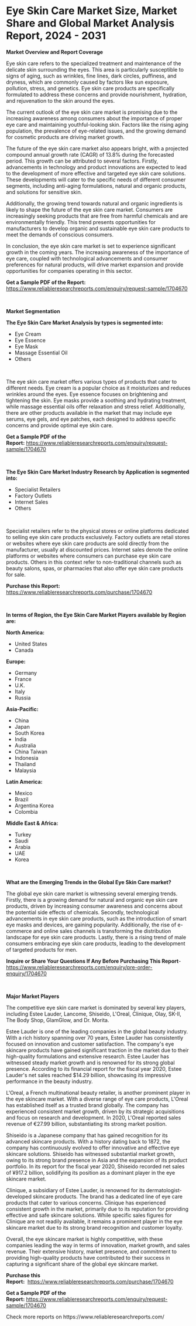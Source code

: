 <p><h1>Eye Skin Care Market Size, Market Share and Global Market Analysis Report, 2024 - 2031</h1></p><p><strong>Market Overview and Report Coverage</strong></p>
<p><p>Eye skin care refers to the specialized treatment and maintenance of the delicate skin surrounding the eyes. This area is particularly susceptible to signs of aging, such as wrinkles, fine lines, dark circles, puffiness, and dryness, which are commonly caused by factors like sun exposure, pollution, stress, and genetics. Eye skin care products are specifically formulated to address these concerns and provide nourishment, hydration, and rejuvenation to the skin around the eyes.</p><p>The current outlook of the eye skin care market is promising due to the increasing awareness among consumers about the importance of proper eye care and maintaining youthful-looking skin. Factors like the rising aging population, the prevalence of eye-related issues, and the growing demand for cosmetic products are driving market growth.</p><p>The future of the eye skin care market also appears bright, with a projected compound annual growth rate (CAGR) of 13.8% during the forecasted period. This growth can be attributed to several factors. Firstly, advancements in technology and product innovations are expected to lead to the development of more effective and targeted eye skin care solutions. These developments will cater to the specific needs of different consumer segments, including anti-aging formulations, natural and organic products, and solutions for sensitive skin.</p><p>Additionally, the growing trend towards natural and organic ingredients is likely to shape the future of the eye skin care market. Consumers are increasingly seeking products that are free from harmful chemicals and are environmentally friendly. This trend presents opportunities for manufacturers to develop organic and sustainable eye skin care products to meet the demands of conscious consumers.</p><p>In conclusion, the eye skin care market is set to experience significant growth in the coming years. The increasing awareness of the importance of eye care, coupled with technological advancements and consumer preferences for natural products, will drive market expansion and provide opportunities for companies operating in this sector.</p></p>
<p><strong>Get a Sample PDF of the Report:</strong> <a href="https://www.reliableresearchreports.com/enquiry/request-sample/1704670">https://www.reliableresearchreports.com/enquiry/request-sample/1704670</a></p>
<p>&nbsp;</p>
<p><strong>Market Segmentation</strong></p>
<p><strong>The Eye Skin Care Market Analysis by types is segmented into:</strong></p>
<p><ul><li>Eye Cream</li><li>Eye Essence</li><li>Eye Mask</li><li>Massage Essential Oil</li><li>Others</li></ul></p>
<p>&nbsp;</p>
<p><p>The eye skin care market offers various types of products that cater to different needs. Eye cream is a popular choice as it moisturizes and reduces wrinkles around the eyes. Eye essence focuses on brightening and tightening the skin. Eye masks provide a soothing and hydrating treatment, while massage essential oils offer relaxation and stress relief. Additionally, there are other products available in the market that may include eye serums, eye gels, and eye patches, each designed to address specific concerns and provide optimal eye skin care.</p></p>
<p><strong>Get a Sample PDF of the Report:</strong>&nbsp;<a href="https://www.reliableresearchreports.com/enquiry/request-sample/1704670">https://www.reliableresearchreports.com/enquiry/request-sample/1704670</a></p>
<p>&nbsp;</p>
<p><strong>The Eye Skin Care Market Industry Research by Application is segmented into:</strong></p>
<p><ul><li>Specialist Retailers</li><li>Factory Outlets</li><li>Internet Sales</li><li>Others</li></ul></p>
<p>&nbsp;</p>
<p><p>Specialist retailers refer to the physical stores or online platforms dedicated to selling eye skin care products exclusively. Factory outlets are retail stores or websites where eye skin care products are sold directly from the manufacturer, usually at discounted prices. Internet sales denote the online platforms or websites where consumers can purchase eye skin care products. Others in this context refer to non-traditional channels such as beauty salons, spas, or pharmacies that also offer eye skin care products for sale.</p></p>
<p><strong>Purchase this Report:</strong>&nbsp; <a href="https://www.reliableresearchreports.com/purchase/1704670">https://www.reliableresearchreports.com/purchase/1704670</a></p>
<p>&nbsp;</p>
<p><strong>In terms of Region, the Eye Skin Care Market Players available by Region are:</strong></p>
<p>
    <p> <strong> North America: </strong>
        <ul>
            <li>United States</li>
            <li>Canada</li>
        </ul>
        </p> 
    <p> <strong> Europe: </strong>
        <ul>
            <li>Germany</li>
            <li>France</li>
            <li>U.K.</li>
            <li>Italy</li>
            <li>Russia</li>
        </ul>
        </p> 
    <p> <strong> Asia-Pacific: </strong>
        <ul>
            <li>China</li>
            <li>Japan</li>
            <li>South Korea</li>
            <li>India</li>
            <li>Australia</li>
            <li>China Taiwan</li>
            <li>Indonesia</li>
            <li>Thailand</li>
            <li>Malaysia</li>
        </ul>
        </p> 
    <p> <strong> Latin America: </strong>
        <ul>
            <li>Mexico</li>
            <li>Brazil</li>
            <li>Argentina Korea</li>
            <li>Colombia</li>
        </ul>
        </p> 
    <p> <strong> Middle East & Africa: </strong>
        <ul>
            <li>Turkey</li>
            <li>Saudi</li>
            <li>Arabia</li>
            <li>UAE</li>
            <li>Korea</li>
        </ul>
    </p>
    </p>
<p>&nbsp;</p>
<p><strong>What are the Emerging Trends in the Global Eye Skin Care market?</strong></p>
<p><p>The global eye skin care market is witnessing several emerging trends. Firstly, there is a growing demand for natural and organic eye skin care products, driven by increasing consumer awareness and concerns about the potential side effects of chemicals. Secondly, technological advancements in eye skin care products, such as the introduction of smart eye masks and devices, are gaining popularity. Additionally, the rise of e-commerce and online sales channels is transforming the distribution landscape for eye skin care products. Lastly, there is a rising trend of male consumers embracing eye skin care products, leading to the development of targeted products for men.</p></p>
<p><strong>Inquire or Share Your Questions If Any Before Purchasing This Report</strong>- <a href="https://www.reliableresearchreports.com/enquiry/pre-order-enquiry/1704670">https://www.reliableresearchreports.com/enquiry/pre-order-enquiry/1704670</a></p>
<p>&nbsp;</p>
<p><strong>Major Market Players</strong></p>
<p><p>The competitive eye skin care market is dominated by several key players, including Estee Lauder, Lancome, Shiseido, L'Oreal, Clinique, Olay, SK-II, The Body Shop, GlamGlow, and Dr. Morita. </p><p>Estee Lauder is one of the leading companies in the global beauty industry. With a rich history spanning over 70 years, Estee Lauder has consistently focused on innovation and customer satisfaction. The company's eye skincare products have gained significant traction in the market due to their high-quality formulations and extensive research. Estee Lauder has witnessed steady market growth and is renowned for its strong global presence. According to its financial report for the fiscal year 2020, Estee Lauder's net sales reached $14.29 billion, showcasing its impressive performance in the beauty industry.</p><p>L'Oreal, a French multinational beauty retailer, is another prominent player in the eye skincare market. With a diverse range of eye care products, L'Oreal has established itself as a trusted brand globally. The company has experienced consistent market growth, driven by its strategic acquisitions and focus on research and development. In 2020, L'Oreal reported sales revenue of €27.99 billion, substantiating its strong market position.</p><p>Shiseido is a Japanese company that has gained recognition for its advanced skincare products. With a history dating back to 1872, the company has continuously evolved to offer innovative and effective eye skincare solutions. Shiseido has witnessed substantial market growth, owing to its strong brand presence in Asia and the expansion of its product portfolio. In its report for the fiscal year 2020, Shiseido recorded net sales of ¥917.2 billion, solidifying its position as a dominant player in the eye skincare market.</p><p>Clinique, a subsidiary of Estee Lauder, is renowned for its dermatologist-developed skincare products. The brand has a dedicated line of eye care products that cater to various concerns. Clinique has experienced consistent growth in the market, primarily due to its reputation for providing effective and safe skincare solutions. While specific sales figures for Clinique are not readily available, it remains a prominent player in the eye skincare market due to its strong brand recognition and customer loyalty.</p><p>Overall, the eye skincare market is highly competitive, with these companies leading the way in terms of innovation, market growth, and sales revenue. Their extensive history, market presence, and commitment to providing high-quality products have contributed to their success in capturing a significant share of the global eye skincare market.</p></p>
<p><strong>Purchase this Report:</strong>&nbsp;&nbsp;<a href="https://www.reliableresearchreports.com/purchase/1704670">https://www.reliableresearchreports.com/purchase/1704670</a></p>
<p></p>
<p><strong>Get a Sample PDF of the Report:</strong>&nbsp;<a href="https://www.reliableresearchreports.com/enquiry/request-sample/1704670">https://www.reliableresearchreports.com/enquiry/request-sample/1704670</a></p>
<p>Check more reports on https://www.reliableresearchreports.com/</p>